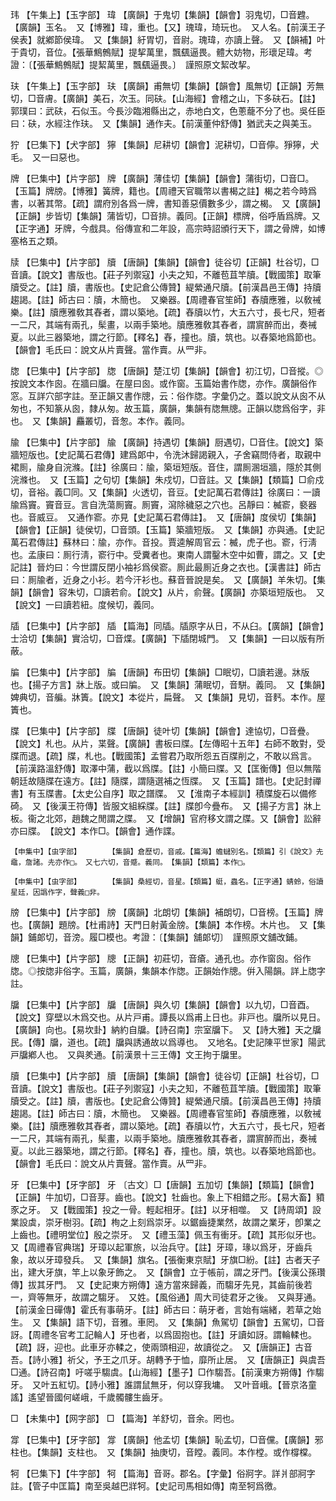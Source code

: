 <!-- { "loadSidebar": true } -->
玮	【午集上】【玉字部】	瑋	【廣韻】于鬼切【集韻】【韻會】羽鬼切，□音韙。【廣韻】玉名。　又【博雅】瑋，重也。【又】瑰瑋，琦玩也。　又人名。【前漢王子侯表】就鄕節侯瑋。　又【集韻】紆胃切，音尉。瑰瑋，亦讀上聲。　又【韻補】叶于貴切，音位。【張華鷦鷯賦】提挈萬里，飄颻逼畏。體大妨物，形瓌足瑋。考證：〔【張華鷦鷯賦】提絜萬里，飄颻逼畏。〕　謹照原文絜改挈。 

玞	【午集上】【玉字部】	玞	【廣韻】甫無切【集韻】【韻會】風無切【正韻】芳無切，□音膚。【廣韻】美石，次玉。同砆。【山海經】會稽之山，下多砆石。【註】郭璞曰：武砆，石似玉。今長沙臨湘縣出之，赤地白文，色蔥蘢不分了也。吳任臣曰：砆，水經注作玞。　又【集韻】通作夫。【前漢董仲舒傳】猶武夫之與美玉。

狞	【巳集下】【犬字部】	獰	【集韻】尼耕切【韻會】泥耕切，□音儜。猙獰，犬毛。　又一曰惡也。

牌	【巳集中】【片字部】	牌	【廣韻】薄佳切【集韻】【韻會】蒲街切，□音□。【玉篇】牌牓。【博雅】簧牌，籍也。【周禮天官職幣以書楬之註】楬之若今時爲書，以著其幣。【疏】謂府別各爲一牌，書知善惡價數多少，謂之楬。　又【廣韻】【正韻】步皆切【集韻】蒲皆切，□音排。義同。【正韻】標牌，俗呼盾爲牌。又【正字通】牙牌，今戲具。俗傳宣和二年設，高宗時詔頒行天下，謂之骨牌，如博塞格五之類。

牍	【巳集中】【片字部】	牘	【唐韻】【集韻】【韻會】徒谷切【正韻】杜谷切，□音讀。【說文】書版也。【莊子列禦寇】小夫之知，不離苞苴竿牘。【戰國策】取筆牘受之。【註】牘，書版也。【史記倉公傳贊】緹縈通尺牘。【前漢昌邑王傳】持牘趨謁。【註】師古曰：牘，木簡也。　又樂器。【周禮春官笙師】舂牘應雅，以敎祴樂。【註】牘應雅敎其舂者，謂以築地。【疏】舂牘以竹，大五六寸，長七尺，短者一二尺，其端有兩孔，髤畫，以兩手築地。牘應雅敎其舂者，謂賔醉而出，奏祴夏。以此三器築地，謂之行節。【釋名】舂，撞也。牘，筑也。以舂築地爲節也。　【韻會】毛氏曰：說文从片賣聲。當作賣。从罒非。

牎	【巳集中】【片字部】	牎	【唐韻】楚江切【集韻】【韻會】初江切，□音摐。◎按說文本作囪。在牆曰牖。在屋曰囪。或作窗。玉篇始書作牎，亦作。廣韻俗作窓。互詳穴部字註。至正韻又書作牕，云：俗作牎。字彙仍之。蓋以說文从囪不从匆也，不知篆从囪，隸从匆。故玉篇，廣韻，集韻有牎無牕。正韻以牎爲俗字，非也。　又【集韻】麤叢切，音怱。本作。義同。

牏	【巳集中】【片字部】	牏	【廣韻】持遇切【集韻】厨遇切，□音住。【說文】築牆短版也。【史記萬石君傳】建爲郞中，令洗沐歸謁親入，子舍竊問侍者，取親中裙厠，牏身自浣滌。【註】徐廣曰：牏，築垣短版。音住，謂厠溷垣牆，隱於其側浣滌也。　又【玉篇】之句切【集韻】朱戍切，□音註。又【集韻】【類篇】□俞戍切，音裕。義□同。又【集韻】火透切，音豆。【史記萬石君傳註】徐廣曰：一讀牏爲竇。竇音豆。言自洗蕩厠竇。厠竇，瀉除穢惡之穴也。呂靜曰：楲窬，褻器也。音威豆。　又通作窬。亦見【史記萬石君傳註】。　又【唐韻】度侯切【集韻】【韻會】【正韻】徒侯切，□音頭。【玉篇】築牆短版。　又【集韻】亦與通。【史記萬石君傳註】蘇林曰：牏，亦作。音投。賈逵解周官云：楲，虎子也。窬，行淸也。孟康曰：厠行淸，窬行中。受糞者也。東南人謂鑿木空中如曹，謂之。又【史記註】晉灼曰：今世謂反閉小袖衫爲侯窬。厠此最厠近身之衣也。【漢書註】師古曰：厠牏者，近身之小衫。若今汗衫也。蘇音晉說是矣。　又【廣韻】羊朱切。【集韻】【韻會】容朱切，□讀若俞。【說文】从片，俞聲。【廣韻】亦築垣短版也。　又【說文】一曰讀若紐。度候切，義同。

牐	【巳集中】【片字部】	牐	【篇海】同牐。牐原字从日，不从臼。【廣韻】【韻會】士洽切【集韻】實洽切，□音煠。【廣韻】下牐閉城門。　又【集韻】一曰以版有所蔽。

牑	【巳集中】【片字部】	牑	【唐韻】布田切【集韻】□眠切，□讀若邊。牀版也。【揚子方言】牀上版。或曰牑。　又【集韻】蒲眠切，音駢。義同。　又【集韻】婢典切，音艑。牀簀。【說文】本從片，扁聲。　又【集韻】見切，音麫。本作。屋簀也。

牒	【巳集中】【片字部】	牒	【唐韻】徒叶切【集韻】【韻會】達協切，□音疊。【說文】札也。从片，枼聲。【廣韻】書板曰牒。【左傳昭十五年】右師不敢對，受牒而退。【疏】牒，札也。【戰國策】孟嘗君乃取所怨五百牒削之，不敢以爲言。【前漢路溫舒傳】取澤中蒲，截以爲牒。【註】小簡曰牒。又【匡衡傳】但以無階朝廷故隨牒在遠方。【註】隨牒，謂隨選補之恆牒。　又【玉篇】譜也。【史記封禪書】有玉牒書。【太史公自序】取之譜牒。　又【淮南子本經訓】積牒旋石以備修碕。　又【後漢王符傳】皆服文組綵牒。【註】牒卽今疊布。　又【揚子方言】牀上板。衞之北郊，趙魏之閒謂之牒。　又【增韻】官府移文謂之牒。又【韻會】訟辭亦曰牒。　【說文】本作□。【韻會】通作諜。

	【申集中】【虫字部】		【集韻】倉歷切，音戚。【篇海】蟾蠩別名。【類篇】引《說文》圥鼀，詹諸。圥亦作□。　又七六切，音蹙。義同。　【集韻】【類篇】本作□。

	【申集中】【虫字部】		【集韻】桑經切，音星。【類篇】蜓，蟲名。【正字通】蜻蛉，俗讀星廷，因譌作字，聲義□非。

牓	【巳集中】【片字部】	牓	【廣韻】北朗切【集韻】補朗切，□音榜。【玉篇】牌也。【廣韻】題牓。【杜甫詩】天門日射黃金牓。【集韻】本作榜。木片也。　又【集韻】鋪郞切，音滂。履□模也。考證：〔【集韻】舖郞切〕　謹照原文舖改鋪。 

牕	【巳集中】【片字部】	牕	【正韻】初莊切，音瘡。通孔也。亦作窗囪。俗作牎。◎按牎非俗字。玉篇，廣韻，集韻本作牎。正韻始作牕。倂入陽韻。詳上牎字註。

牖	【巳集中】【片字部】	牖	【唐韻】與久切【集韻】【韻會】以九切，□音酉。【說文】穿壁以木爲交也。从片戸甫。譚長以爲甫上日也。非戸也。牖所以見日。【廣韻】向也。【易坎卦】納約自牖。【詩召南】宗室牖下。　又【詩大雅】天之牖民。【傳】牖，道也。【疏】牖與誘通故以爲導也。　又地名。【史記陳平世家】陽武戸牖鄕人也。　又與羑通。【前漢景十三王傳】文王拘于牖里。

牘	【巳集中】【片字部】	牘	【唐韻】【集韻】【韻會】徒谷切【正韻】杜谷切，□音讀。【說文】書版也。【莊子列禦寇】小夫之知，不離苞苴竿牘。【戰國策】取筆牘受之。【註】牘，書版也。【史記倉公傳贊】緹縈通尺牘。【前漢昌邑王傳】持牘趨謁。【註】師古曰：牘，木簡也。　又樂器。【周禮春官笙師】舂牘應雅，以敎祴樂。【註】牘應雅敎其舂者，謂以築地。【疏】舂牘以竹，大五六寸，長七尺，短者一二尺，其端有兩孔，髤畫，以兩手築地。牘應雅敎其舂者，謂賔醉而出，奏祴夏。以此三器築地，謂之行節。【釋名】舂，撞也。牘，筑也。以舂築地爲節也。　【韻會】毛氏曰：說文从片賣聲。當作賣。从罒非。

牙	【巳集中】【牙字部】	牙	〔古文〕□【唐韻】五加切【集韻】【類篇】【韻會】【正韻】牛加切，□音芽。齒也。【說文】牡齒也。象上下相錯之形。【易大畜】豶豕之牙。　又【戰國策】投之一骨。輕起相牙。【註】以牙相噬。　又【詩周頌】設業設虡，崇牙樹羽。【疏】栒之上刻爲崇牙。以鋸齒捷業然，故謂之業牙，卽業之上齒也。【禮明堂位】殷之崇牙。　又【禮玉藻】佩玉有衝牙。【疏】其形似牙也。　又【周禮春官典瑞】牙璋以起軍旅，以治兵守。【註】牙璋，瑑以爲牙，牙齒兵象，故以牙璋發兵。　又【集韻】旗名。【張衡東京賦】牙旗□紛。【註】古者天子出，建大牙旗，竿上以象牙飾之。　又【韻會】立于帳前，謂之牙門。【後漢公孫瓚傳】拔其牙門。　又【史記東方朔傳】遠方當來歸義，而騶牙先見，其齒前後若一，齊等無牙，故謂之騶牙。　又姓。【風俗通】周大司徒君牙之後。　又與芽通。【前漢金日磾傳】霍氏有事萌牙。【註】師古曰：萌牙者，言始有端緒，若草之始生。　又【集韻】語下切，音雅。車罔。　又【集韻】魚駕切【韻會】五駕切，□音訝。【周禮冬官考工記輪人】牙也者，以爲固抱也。【註】牙讀如訝。謂輪輮也。【疏】訝，迎也。此車牙亦輮之，使兩頭相迎，故讀從之。　又【唐韻正】古音吾。【詩小雅】祈父，予王之爪牙。胡轉予于恤，靡所止居。　又【唐韻正】與虞吾□通。【詩召南】吁嗟乎騶虞。【山海經】【墨子】□作騶吾。【前漢東方朔傳】作騶牙。　又叶五紅切。【詩小雅】誰謂鼠無牙，何以穿我墉。　又叶音峨。【晉京洛童謠】遙望晉國何嵯峨，千歲髑髏生齒牙。

□	【未集中】【网字部】	□	【篇海】羊舒切，音余。罔也。

牚	【巳集中】【牙字部】	牚	【廣韻】他孟切【集韻】恥孟切，□音儻。【廣韻】邪柱也。【集韻】支柱也。　又【集韻】抽庚切，音瞠。義同。本作樘。或作橕橖。

牱	【巳集下】【牛字部】	牱	【篇海】音哥。郡名。【字彙】俗牁字。詳爿部牁字註。【管子中匡篇】南至吳越巴牂牱。【史記司馬相如傳】南至牱爲徼。

